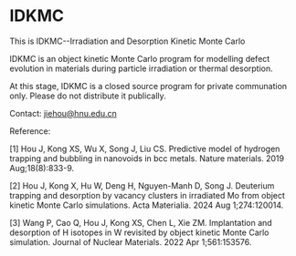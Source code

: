 # IDKMC
This is IDKMC--Irradiation and Desorption Kinetic Monte Carlo

IDKMC is an object kinetic Monte Carlo program for modelling defect evolution in materials during particle irradiation or thermal desorption.

At this stage, IDKMC is a closed source program for private communation only. Please do not distribute it publically. 

Contact: jiehou@hnu.edu.cn

Reference:

[1] Hou J, Kong XS, Wu X, Song J, Liu CS. Predictive model of hydrogen trapping and bubbling in nanovoids in bcc metals. Nature materials. 2019 Aug;18(8):833-9.

[2] Hou J, Kong X, Hu W, Deng H, Nguyen-Manh D, Song J. Deuterium trapping and desorption by vacancy clusters in irradiated Mo from object kinetic Monte Carlo simulations. Acta Materialia. 2024 Aug 1;274:120014.

[3] Wang P, Cao Q, Hou J, Kong XS, Chen L, Xie ZM. Implantation and desorption of H isotopes in W revisited by object kinetic Monte Carlo simulation. Journal of Nuclear Materials. 2022 Apr 1;561:153576.
